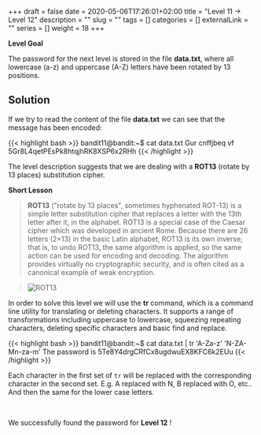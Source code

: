 +++
draft = false
date = 2020-05-06T17:26:01+02:00
title = "Level 11 -> Level 12"
description = ""
slug = ""
tags = []
categories = []
externalLink = ""
series = []
weight = 18
+++

**Level Goal**

The password for the next level is stored in the file **data.txt**, where all lowercase (a-z) and uppercase (A-Z) letters have been rotated by 13 positions.

## Solution ##

If we try to read the content of the file **data.txt** we can see that the message has been encoded:

{{< highlight bash >}}
bandit11@bandit:~$ cat data.txt
Gur cnffjbeq vf 5Gr8L4qetPEsPk8htqjhRK8XSP6x2RHh
{{< /highlight >}}

The level description suggests that we are dealing with a **ROT13** (rotate by 13 places) substitution cipher.

**Short Lesson**

> **ROT13** ("rotate by 13 places", sometimes hyphenated ROT-13) is a simple letter substitution cipher that replaces a letter with the 13th letter after it, in the alphabet. ROT13 is a special case of the Caesar cipher which was developed in ancient Rome.
Because there are 26 letters (2×13) in the basic Latin alphabet, ROT13 is its own inverse; that is, to undo ROT13, the same algorithm is applied, so the same action can be used for encoding and decoding. The algorithm provides virtually no cryptographic security, and is often cited as a canonical example of weak encryption.

> ![ROT13](/images/bandit/ROT13.png)

In order to solve this level we will use the **tr** command, which is a command line utility for translating or deleting characters. It supports a range of transformations including uppercase to lowercase, squeezing repeating characters, deleting specific characters and basic find and replace.

{{< highlight bash >}}
bandit11@bandit:~$ cat data.txt | tr 'A-Za-z' 'N-ZA-Mn-za-m'
The password is 5Te8Y4drgCRfCx8ugdwuEX8KFC6k2EUu
{{< /highlight >}}

Each character in the first set of `tr` will be replaced with the corresponding character in the second set. E.g. A replaced with N, B replaced with O, etc.. And then the same for the lower case letters.

&nbsp;

We successfully found the password for **Level 12** !
